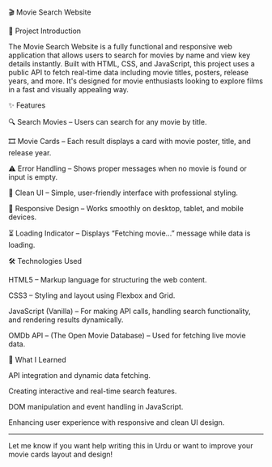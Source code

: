 🎬 Movie Search Website

📖 Project Introduction

The Movie Search Website is a fully functional and responsive web application that allows users to search for movies by name and view key details instantly. Built with HTML, CSS, and JavaScript, this project uses a public API to fetch real-time data including movie titles, posters, release years, and more. It's designed for movie enthusiasts looking to explore films in a fast and visually appealing way.


✨ Features

🔍 Search Movies – Users can search for any movie by title.

🎞️ Movie Cards – Each result displays a card with movie poster, title, and release year.

⚠️ Error Handling – Shows proper messages when no movie is found or input is empty.

🎨 Clean UI – Simple, user-friendly interface with professional styling.

📱 Responsive Design – Works smoothly on desktop, tablet, and mobile devices.

⏳ Loading Indicator – Displays “Fetching movie...” message while data is loading.


🛠️ Technologies Used

HTML5 – Markup language for structuring the web content.

CSS3 – Styling and layout using Flexbox and Grid.

JavaScript (Vanilla) – For making API calls, handling search functionality, and rendering results dynamically.

OMDb API – (The Open Movie Database) – Used for fetching live movie data.

🧠 What I Learned

API integration and dynamic data fetching.

Creating interactive and real-time search features.

DOM manipulation and event handling in JavaScript.

Enhancing user experience with responsive and clean UI design.



---

Let me know if you want help writing this in Urdu or want to improve your movie cards layout and design!

